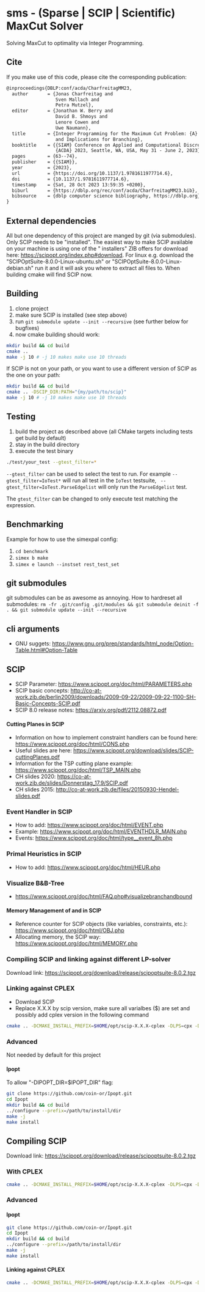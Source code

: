 # sms - (Sparse | SCIP | Scientific) MaxCut Solver

Solving MaxCut to optimality via Integer Programming.

## Cite

If you make use of this code, please cite the corresponding publication:

```latex
@inproceedings{DBLP:conf/acda/CharfreitagMM23,
  author       = {Jonas Charfreitag and
                  Sven Mallach and
                  Petra Mutzel},
  editor       = {Jonathan W. Berry and
                  David B. Shmoys and
                  Lenore Cowen and
                  Uwe Naumann},
  title        = {Integer Programming for the Maximum Cut Problem: {A} Refined Model
                  and Implications for Branching},
  booktitle    = {{SIAM} Conference on Applied and Computational Discrete Algorithms,
                  {ACDA} 2023, Seattle, WA, USA, May 31 - June 2, 2023},
  pages        = {63--74},
  publisher    = {{SIAM}},
  year         = {2023},
  url          = {https://doi.org/10.1137/1.9781611977714.6},
  doi          = {10.1137/1.9781611977714.6},
  timestamp    = {Sat, 28 Oct 2023 13:59:35 +0200},
  biburl       = {https://dblp.org/rec/conf/acda/CharfreitagMM23.bib},
  bibsource    = {dblp computer science bibliography, https://dblp.org}
}
```

## External dependencies

All but one dependency of this project are manged by git (via submodules).
Only SCIP needs to be "installed". The easiest way to make SCIP available on your machine is using one of the "
installers" ZIB offers for download here: https://scipopt.org/index.php#download.
For linux e.g. download the "SCIPOptSuite-8.0.0-Linux-ubuntu.sh" or "SCIPOptSuite-8.0.0-Linux-debian.sh" run it and it
will ask you where to extract all files to. When building cmake will find SCIP now.

## Building

1) clone project
2) make sure SCIP is installed (see step above)
3) run ```git submodule update --init --recursive``` (see further below for bugfixes)
4) now cmake building should work:

```bash
mkdir build && cd build
cmake ..
make -j 10 # -j 10 makes make use 10 threads
```

If SCIP is not on your path, or you want to use a different version of SCIP as the one on your path:

```bash
mkdir build && cd build
cmake .. -DSCIP_DIR:PATH="{my/path/to/scip}"
make -j 10 # -j 10 makes make use 10 threads
```

## Testing

1) build the project as described above (all CMake targets including tests get build by default)
2) stay in the build directory
3) execute the test binary

```bash
./test/your_test --gtest_filter=*
```

`--gtest_filter` can be used to select the test to run. For example `--gtest_filter=IoTest*` will run all test in the
`IoTest` testsuite, ` --gtest_filter=IoTest.ParseEdgelist` will only run the `ParseEdgelist` test.

The `gtest_filter` can be changed to only execute test matching the expression.

## Benchmarking

Example for how to use the simexpal config:
1) ```cd benchmark```
2) ```simex b make```
3) ```simex e launch --instset rest_test_set```


## git submodules

git submodules can be as awesome as annoying. How to hardreset all
submodules: ```rm -fr .git/config .git/modules && git submodule deinit -f . && git submodule update --init --recursive```

## cli arguments

- GNU suggets: https://www.gnu.org/prep/standards/html_node/Option-Table.html#Option-Table

## SCIP

- SCIP Parameter: https://www.scipopt.org/doc/html/PARAMETERS.php
- SCIP basic
  concepts: http://co-at-work.zib.de/berlin2009/downloads/2009-09-22/2009-09-22-1100-SH-Basic-Concepts-SCIP.pdf
- SCIP 8.0 release notes: https://arxiv.org/pdf/2112.08872.pdf

#### Cutting Planes in SCIP

- Information on how to implement constraint handlers can be found here: https://www.scipopt.org/doc/html/CONS.php
- Useful slides are here: https://www.scipopt.org/download/slides/SCIP-cuttingPlanes.pdf
- Information for the TSP cutting plane example: https://www.scipopt.org/doc/html/TSP_MAIN.php
- CH slides 2020: https://co-at-work.zib.de/slides/Donnerstag_17.9/SCIP.pdf
- CH slides 2015: http://co-at-work.zib.de/files/20150930-Hendel-slides.pdf

### Event Handler in SCIP

- How to add: https://www.scipopt.org/doc/html/EVENT.php
- Example: https://www.scipopt.org/doc/html/EVENTHDLR_MAIN.php
- Events: https://www.scipopt.org/doc/html/type__event_8h.php

### Primal Heuristics in SCIP

- How to add: https://www.scipopt.org/doc/html/HEUR.php

### Visualize B&B-Tree

- https://www.scipopt.org/doc/html/FAQ.php#visualizebranchandbound

#### Memory Management of and in SCIP

- Reference counter for SCIP objects (like variables, constraints, etc.): https://www.scipopt.org/doc/html/OBJ.php
- Allocating memory, the SCIP way: https://www.scipopt.org/doc/html/MEMORY.php

### Compiling SCIP and linking against different LP-solver

Download link: https://scipopt.org/download/release/scipoptsuite-8.0.2.tgz

### Linking against CPLEX

- Download SCIP
- Replace X.X.X by scip version, make sure all varialbes ($) are set and possibly add cplex version in the following command

```bash
cmake .. -DCMAKE_INSTALL_PREFIX=$HOME/opt/scip-X.X.X-cplex -DLPS=cpx -DCPLEX_DIR=$CPLEX_DIR -DIPOPT=off
```

### Advanced

Not needed by default for this project

#### Ipopt

To allow "-DIPOPT_DIR=$IPOPT_DIR" flag:

```bash
git clone https://github.com/coin-or/Ipopt.git
cd Ipopt
mkdir build && cd build
../configure --prefix=/path/to/install/dir
make -j
make install
```

## Compiling SCIP

Download link: https://scipopt.org/download/release/scipoptsuite-8.0.2.tgz

### With CPLEX

```bash
cmake .. -DCMAKE_INSTALL_PREFIX=$HOME/opt/scip-X.X.X-cplex -DLPS=cpx -DCPLEX_DIR=$CPLEX_DIR -DIPOPT=off
```

### Advanced

#### Ipopt

```bash
git clone https://github.com/coin-or/Ipopt.git
cd Ipopt
mkdir build && cd build
../configure --prefix=/path/to/install/dir
make -j
make install
```

#### Linking against CPLEX

```bash
cmake .. -DCMAKE_INSTALL_PREFIX=$HOME/opt/scip-X.X.X-cplex -DLPS=cpx -DCPLEX_DIR=$CPLEX_DIR -DIPOPT_DIR=$IPOPT_DIR
```
